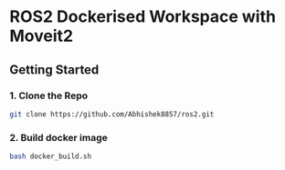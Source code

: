 # ROS2 Dockerised Workspace with Moveit2 

## Getting Started

### 1. Clone the Repo

``` sh 
git clone https://github.com/Abhishek8857/ros2.git
```

### 2. Build docker image

```sh
bash docker_build.sh
```

